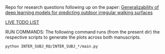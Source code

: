 Repo for research questions following up on the paper: 
[Generalizability of deep learning models for predicting outdoor irregular walking surfaces](https://doi.org/10.1016/j.jbiomech.2022.111159)

[LIVE TODO LIST](https://www.notion.so/INTER-SUBJ-RQ-Code-de971acb67d7425f9eab38f4f8af49a3)

RUN COMMANDS:
The following command runs (from the present dir) the respective scripts to generate the plots across both manuscripts.
```
python INTER_SUBJ_RQ/INTER_SUBJ_*/main.py
```
